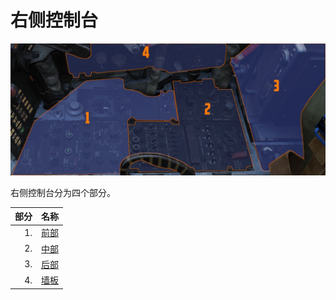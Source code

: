 # 右侧控制台

![右侧控制台](../../../img/pilot_right_console.jpg)

右侧控制台分为四个部分。

| 部分 | 名称                        |
| ------: |-----------------------------|
|      1. | [前部](front_section.md)   |
|      2. | [中部](center_section.md) |
|      3. | [后部](aft_section.md)       |
|      4. | [墙板](wall.md)             |
